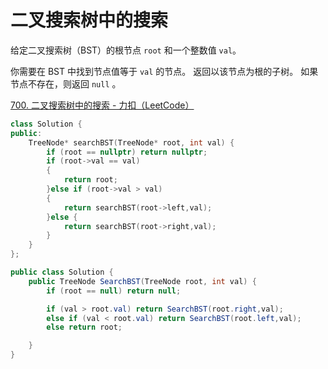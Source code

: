 # 二叉搜索树中的搜索

给定二叉搜索树（BST）的根节点 `root` 和一个整数值 `val`。

你需要在 BST 中找到节点值等于 `val` 的节点。 返回以该节点为根的子树。 如果节点不存在，则返回 `null` 。

[700. 二叉搜索树中的搜索 - 力扣（LeetCode）](https://leetcode.cn/problems/search-in-a-binary-search-tree/description/)

```c++
class Solution {
public:
    TreeNode* searchBST(TreeNode* root, int val) {
        if (root == nullptr) return nullptr;
        if (root->val == val)
        {
            return root;
        }else if (root->val > val)
        {
            return searchBST(root->left,val);
        }else {
            return searchBST(root->right,val);
        }
    }
};
```

```c#
public class Solution {
    public TreeNode SearchBST(TreeNode root, int val) {
        if (root == null) return null;

        if (val > root.val) return SearchBST(root.right,val);
        else if (val < root.val) return SearchBST(root.left,val);
        else return root;

    }
}
```

